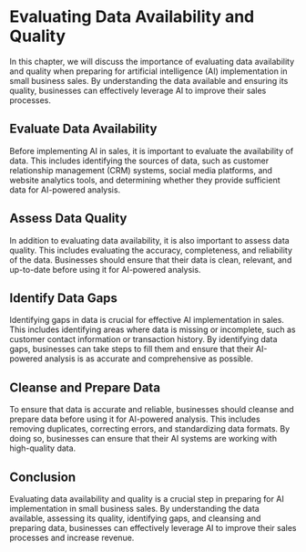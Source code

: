 Evaluating Data Availability and Quality
=================================================================================================================

In this chapter, we will discuss the importance of evaluating data availability and quality when preparing for artificial intelligence (AI) implementation in small business sales. By understanding the data available and ensuring its quality, businesses can effectively leverage AI to improve their sales processes.

Evaluate Data Availability
--------------------------

Before implementing AI in sales, it is important to evaluate the availability of data. This includes identifying the sources of data, such as customer relationship management (CRM) systems, social media platforms, and website analytics tools, and determining whether they provide sufficient data for AI-powered analysis.

Assess Data Quality
-------------------

In addition to evaluating data availability, it is also important to assess data quality. This includes evaluating the accuracy, completeness, and reliability of the data. Businesses should ensure that their data is clean, relevant, and up-to-date before using it for AI-powered analysis.

Identify Data Gaps
------------------

Identifying gaps in data is crucial for effective AI implementation in sales. This includes identifying areas where data is missing or incomplete, such as customer contact information or transaction history. By identifying data gaps, businesses can take steps to fill them and ensure that their AI-powered analysis is as accurate and comprehensive as possible.

Cleanse and Prepare Data
------------------------

To ensure that data is accurate and reliable, businesses should cleanse and prepare data before using it for AI-powered analysis. This includes removing duplicates, correcting errors, and standardizing data formats. By doing so, businesses can ensure that their AI systems are working with high-quality data.

Conclusion
----------

Evaluating data availability and quality is a crucial step in preparing for AI implementation in small business sales. By understanding the data available, assessing its quality, identifying gaps, and cleansing and preparing data, businesses can effectively leverage AI to improve their sales processes and increase revenue.


